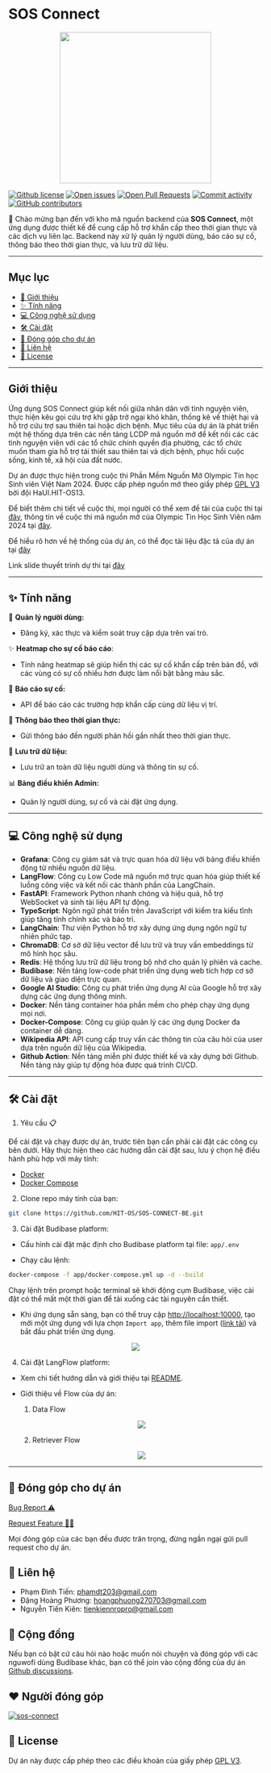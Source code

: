 <h1>SOS Connect</h1>

<p align="center">
    <img src="docs/images/4858165.png" height=300 width=300>
</p>

[![Github license](https://img.shields.io/github/license/HIT-OS/SOS-CONNECT-BE.svg 'Github license')](https://github.com/HIT-OS/SOS-CONNECT-BE/blob/main/LICENSE)
[![Open issues](https://img.shields.io/github/issues/HIT-OS/SOS-CONNECT-BE.svg 'Open issues')](https://github.com/HIT-OS/SOS-CONNECT-BE/issues)
[![Open Pull Requests](https://img.shields.io/github/issues-pr/HIT-OS/SOS-CONNECT-BE.svg 'Open Pull Requests')](https://github.com/HIT-OS/SOS-CONNECT-BE/pulls)
[![Commit activity](https://img.shields.io/github/commit-activity/m/HIT-OS/SOS-CONNECT-BE.svg 'Commit activity')](https://github.com/HIT-OS/SOS-CONNECT-BE/graphs/commit-activity)
[![GitHub contributors](https://img.shields.io/github/contributors/HIT-OS/SOS-CONNECT-BE.svg 'Github contributors')](https://github.com/HIT-OS/SOS-CONNECT-BE/graphs/contributors)

🎉 Chào mừng bạn đến với kho mã nguồn backend của **SOS Connect**, một ứng dụng được thiết kế để cung cấp hỗ trợ khẩn cấp theo thời gian thực và các dịch vụ liên lạc. Backend này xử lý quản lý người dùng, báo cáo sự cố, thông báo theo thời gian thực, và lưu trữ dữ liệu.

---

## Mục lục
- [💾 Giới thiệu](#-giới-thiệu)
- [✨ Tính năng](#-tính-năng)
- [💻 Công nghệ sử dụng](#-công-nghệ-sử-dụng)
- [🛠️ Cài đặt](#️-cài-đặt)
- [🤝 Đóng góp cho dự án](#-đóng-góp-cho-dự-án)
- [🚀 Liên hệ](#-liên-hệ)
- [📝 License](#-license)

---

## Giới thiệu

Ứng dụng SOS Connect giúp kết nối giữa nhân dân với tình nguyện viên, thực hiện kêu gọi cứu trợ khi gặp trở ngại khó khăn, thống kê về thiệt hại và hỗ trợ cứu trợ sau thiên tai hoặc dịch bệnh. Mục tiêu của dự án là phát triển một hệ thống dựa trên các nền tảng LCDP mã nguồn mở để kết nối các các tình nguyện viên với các tổ chức chính quyền địa phường, các tổ chức muốn tham gia hỗ trợ tái thiết sau thiên tai và dịch bệnh, phục hồi cuộc sống, kinh tế, xã hội của đất nước.

Dự án được thực hiện trong cuộc thi Phần Mềm Nguồn Mở Olympic Tin học Sinh viên Việt Nam 2024. Được cấp phép nguồn mở theo giấy phép [GPL V3](https://www.gnu.org/licenses/gpl-3.0.html) bởi đội HaUI.HIT-OS13.

Để biết thêm chi tiết về cuộc thi, mọi người có thể xem đề tài của cuộc thi tại [đây](docs/exam_topic_open_source_2024.pdf), thông tin về cuộc thi mã nguồn mở của Olympic Tin Học Sinh Viên năm 2024 tại [đây](https://vfossa.vn/tin-tuc/cong-bo-de-thi-noi-dung-phan-mem-nguon-mo-olympic-tin-hoc-sinh-vien-viet-nam-2024-727.html).

Để hiểu rõ hơn về hệ thống của dự án, có thể đọc tài liệu đặc tả của dự án tại [đây](docs/SRS_SOS_Connect.pdf)

Link slide thuyết trình dự thi tại [đây](https://www.canva.com/design/DAGWnmJZWjo/QKufW1WAumndxgjB55kEaw/edit?ui=eyJEIjp7IlAiOnsiQiI6ZmFsc2V9fX0)

---

## ✨ Tính năng

💾 **Quản lý người dùng:**

- Đăng ký, xác thực và kiểm soát truy cập dựa trên vai trò.

✨ **Heatmap cho sự cố báo cáo**:

- Tính năng heatmap sẽ giúp hiển thị các sự cố khẩn cấp trên bản đồ, với các vùng có sự cố nhiều hơn được làm nổi bật bằng màu sắc.

📍 **Báo cáo sự cố:**

- API để báo cáo các trường hợp khẩn cấp cùng dữ liệu vị trí.

🔔 **Thông báo theo thời gian thực:**

- Gửi thông báo đến người phản hồi gần nhất theo thời gian thực.

💾 **Lưu trữ dữ liệu:**

- Lưu trữ an toàn dữ liệu người dùng và thông tin sự cố.

📊 **Bảng điều khiển Admin:**

- Quản lý người dùng, sự cố và cài đặt ứng dụng.

---

## 💻 Công nghệ sử dụng

- **Grafana**: Công cụ giám sát và trực quan hóa dữ liệu với bảng điều khiển động từ nhiều nguồn dữ liệu.
- **LangFlow**: Công cụ Low Code mã nguồn mở trực quan hóa giúp thiết kế luồng công việc và kết nối các thành phần của LangChain.
- **FastAPI**: Framework Python nhanh chóng và hiệu quả, hỗ trợ WebSocket và sinh tài liệu API tự động.
- **TypeScript**: Ngôn ngữ phát triển trên JavaScript với kiểm tra kiểu tĩnh giúp tăng tính chính xác và bảo trì.
- **LangChain**: Thư viện Python hỗ trợ xây dựng ứng dụng ngôn ngữ tự nhiên phức tạp.
- **ChromaDB**: Cơ sở dữ liệu vector để lưu trữ và truy vấn embeddings từ mô hình học sâu.
- **Redis**: Hệ thống lưu trữ dữ liệu trong bộ nhớ cho quản lý phiên và cache.
- **Budibase**: Nền tảng low-code phát triển ứng dụng web tích hợp cơ sở dữ liệu và giao diện trực quan.
- **Google AI Studio**: Công cụ phát triển ứng dụng AI của Google hỗ trợ xây dựng các ứng dụng thông minh.
- **Docker**: Nền tảng container hóa phần mềm cho phép chạy ứng dụng mọi nơi.
- **Docker-Compose**: Công cụ giúp quản lý các ứng dụng Docker đa container dễ dàng.
- **Wikipedia API**: API cung cấp truy vấn các thông tin của câu hỏi của user dựa trên nguồn dữ liệu của Wikipedia.
- **Github Action**: Nền tảng miễn phí được thiết kế và xây dựng bởi Github. Nền tảng này giúp tự động hóa được quá trình CI/CD.

---

## 🛠️ Cài đặt

1. Yêu cầu 📋

Để cài đặt và chạy được dự án, trước tiên bạn cần phải cài đặt các công cụ bên dưới. Hãy thực hiện theo các hướng dẫn cài đặt sau, lưu ý chọn hệ điều hành phù hợp với máy tính:

- [Docker](https://docs.docker.com/get-docker/)
- [Docker Compose](https://docs.docker.com/compose/install/)

2. Clone repo máy tính của bạn:

```bash
git clone https://github.com/HIT-OS/SOS-CONNECT-BE.git
```

3. Cài đặt Budibase platform:

- Cấu hình cài đặt mặc định cho Budibase platform tại file: `app/.env`

- Chạy câu lệnh:

```bash
docker-compose -f app/docker-compose.yml up -d --build
```

Chạy lệnh trên prompt hoặc terminal sẽ khởi động cụm Budibase, việc cài đặt có thể mất một thời gian để tải xuống các tài nguyên cần thiết.

- Khi ứng dụng sẵn sàng, bạn có thể truy cập [http://localhost:10000](http://localhost:10000), tạo mới một ứng dụng với lựa chọn `Import app`, thêm file import ([link tải](https://github.com/HIT-OS/SOS-CONNECT/releases/download/v1.0.1/SOS.Connect.Client-export-1733963910578.tar.gz)) và bắt đầu phát triển ứng dụng.

<p align="center">
    <img src="docs/images/new-app-with-import.png">
</p>

4. Cài đặt LangFlow platform:

- Xem chi tiết hướng dẫn và giới thiệu tại [README](AI/README.md).

- Giới thiệu về Flow của dự án:
    1.  Data Flow
    <p align="center">
        <img src="docs/images/data_flow.png">
    </p>

    2.  Retriever Flow
    <p align="center">
        <img src="docs/images/retriever_flow.png">
    </p>    

---

## 🤝 Đóng góp cho dự án

<a href="https://github.com/HIT-OS/SOS-CONNECT-BE/issues/new?assignees=&labels=&projects=&template=bug_report.md&title=">Bug Report ⚠️
</a>

<a href="https://github.com/HIT-OS/SOS-CONNECT-BE/issues/new?assignees=&labels=&projects=&template=feature_request.md&title=">Request Feature 👩‍💻</a>

Mọi đóng góp của các bạn đều được trân trọng, đừng ngần ngại gửi pull request cho dự án.

## 🚀 Liên hệ

- Phạm Đình Tiến: phamdt203@gmail.com
- Đặng Hoàng Phương: hoangphuong270703@gmail.com
- Nguyễn Tiến Kiên: tienkiennropro@gmail.com

## 💬 Cộng đồng

Nếu bạn có bật cứ câu hỏi nào hoặc muốn nói chuyện và đóng góp với các nguwofi dùng Budibase khác, bạn có thể join vào cộng đồng của dự án [Github discussions](https://github.com/HIT-OS/SOS-CONNECT/discussions).
## ❤️ Người đóng góp

[![sos-connect](https://contrib.rocks/image?repo=HIT-OS/SOS-CONNECT-BE)](https://github.com/HIT-OS/SOS-CONNECT-BE/graphs/contributors)

## 📝 License

Dự án này được cấp phép theo các điều khoản của giấy phép [GPL V3](https://www.gnu.org/licenses/gpl-3.0.html).
